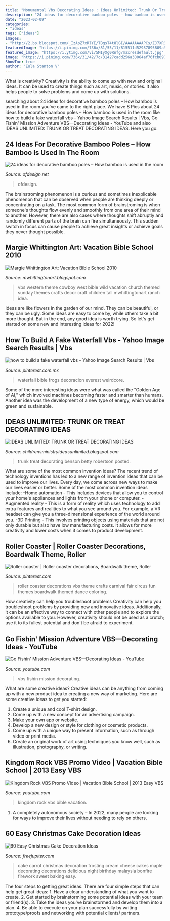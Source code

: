 ```yaml
---
title: "Monumental Vbs Decorating Ideas : Ideas Unlimited: Trunk Or Treat Decorating Ideas"
description: "24 ideas for decorative bamboo poles – how bamboo is used in the room"
date: "2023-02-09"
categories:
- "ideas"
tags: ["ideas"]
images:
- "http://2.bp.blogspot.com/_IzApZ7xRlYE/TBgsT4t8lGI/AAAAAAAAPCs/ZJ7XR3Im-F4/s1600/VBS+2010+Sagamore+Baptist+Church+008.jpg1.jpg"
featuredImage: "https://i.pinimg.com/736x/81/55/11/815511d52937895809a90d18321f5d4d.jpg"
featured_image: "https://i.ytimg.com/vi/5MIyXg0Rnfg/maxresdefault.jpg"
image: "https://i.pinimg.com/736x/31/42/7c/31427cadd256a30064af76fcb097da6f--roller-coaster-decorations-homecoming-ideas.jpg"
ShowToc: true
author: "Eula Stanton V"
---
```



What is creativity?
Creativity is the ability to come up with new and original ideas. It can be used to create things such as art, music, or stories. It also helps people to solve problems and come up with solutions.

	

		
searching about 24 ideas for decorative bamboo poles – How bamboo is used in the room you've came to the right place. We have 8 Pics about 24 ideas for decorative bamboo poles – How bamboo is used in the room like how to build a fake waterfall vbs - Yahoo Image Search Results | Vbs, Go Fishin&#039; Mission Adventure VBS—Decorating Ideas - YouTube and also IDEAS UNLIMITED: TRUNK OR TREAT DECORATING IDEAS. Here you go:
		
    
## 24 Ideas For Decorative Bamboo Poles – How Bamboo Is Used In The Room

<img loading=lazy src="https://www.ofdesign.net/wp-content/uploads/files/4/2/3/24-ideas-for-decorative-bamboo-poles-how-bamboo-is-used-in-the-room-24-423.jpg" onerror="this.onerror=null;this.src='https://tse4.mm.bing.net/th?id=OIP.SUrxxvl7VAoO9baQI5CudwHaLV&amp;pid=15.1';" alt="24 ideas for decorative bamboo poles – How bamboo is used in the room">

_Source: ofdesign.net_

>ofdesign. 

	

The brainstroming phenomenon is a curious and sometimes inexplicable phenomenon that can be observed when people are thinking deeply or concentrating on a task. The most common form of brainstroming is when someone's thoughts flow evenly and smoothly from one area of their mind to another. However, there are also cases where thoughts shift abruptly and randomly different parts of the brain can fire simultaneously. This sudden switch in focus can cause people to achieve great insights or achieve goals they never thought possible.

    
## Margie Whittington Art: Vacation Bible School 2010

<img loading=lazy src="http://2.bp.blogspot.com/_IzApZ7xRlYE/TBgsT4t8lGI/AAAAAAAAPCs/ZJ7XR3Im-F4/s1600/VBS+2010+Sagamore+Baptist+Church+008.jpg1.jpg" onerror="this.onerror=null;this.src='https://tse1.mm.bing.net/th?id=OIP.ERf-7IKbcqWmTqK2Ea_NQwHaFj&amp;pid=15.1';" alt="Margie Whittington Art: Vacation Bible School 2010">

_Source: mwhittingtonart.blogspot.com_

>vbs western theme cowboy west bible wild vacation church themed sunday themes crafts decor craft children tall mwhittingtonart ranch idea. 

	

Ideas are like flowers in the garden of our mind. They can be beautiful, or they can be ugly. Some ideas are easy to come by, while others take a bit more thought. But in the end, any good idea is worth trying. So let's get started on some new and interesting ideas for 2022!

    
## How To Build A Fake Waterfall Vbs - Yahoo Image Search Results | Vbs

<img loading=lazy src="https://i.pinimg.com/736x/81/55/11/815511d52937895809a90d18321f5d4d.jpg" onerror="this.onerror=null;this.src='https://tse3.mm.bing.net/th?id=OIP.EdhVZ0SBBReBFAanRr82SAHaFj&amp;pid=15.1';" alt="how to build a fake waterfall vbs - Yahoo Image Search Results | Vbs">

_Source: pinterest.com.mx_

>waterfall bible frogs decoracion everest weirdcore. 

	

Some of the more interesting ideas were what was called the "Golden Age of AI," which involved machines becoming faster and smarter than humans. Another idea was the development of a new type of energy, which would be green and sustainable.

    
## IDEAS UNLIMITED: TRUNK OR TREAT DECORATING IDEAS

<img loading=lazy src="http://4.bp.blogspot.com/-lfoiUQ0socQ/Uw4AdOoHXII/AAAAAAAACDc/t12h-6WG0lE/s1600/IMG_2031.JPG" onerror="this.onerror=null;this.src='https://tse3.mm.bing.net/th?id=OIP.9pReuk37uMqjkAzTTaldKwHaFj&amp;pid=15.1';" alt="IDEAS UNLIMITED: TRUNK OR TREAT DECORATING IDEAS">

_Source: childrensministryideasunlimited.blogspot.com_

>trunk treat decorating benson betty robertson posted. 

	

What are some of the most common invention ideas?
The recent trend of technology inventions has led to a new range of invention ideas that can be used to improve our lives. Every day, we come across new ways to make our lives easier or better. Some of the most common invention ideas include: 
-Home automation - This includes devices that allow you to control your home's appliances and lights from your phone or computer. 
-Augmented reality - This is a form of reality which uses technology to add extra features and realities to what you see around you. For example, a VR headset can give you a three-dimensional experience of the world around you. 
-3D Printing - This involves printing objects using materials that are not only durable but also have low manufacturing costs. It allows for more creativity and lower costs when it comes to product development.

    
## Roller Coaster | Roller Coaster Decorations, Boardwalk Theme, Roller

<img loading=lazy src="https://i.pinimg.com/736x/31/42/7c/31427cadd256a30064af76fcb097da6f--roller-coaster-decorations-homecoming-ideas.jpg" onerror="this.onerror=null;this.src='https://tse1.mm.bing.net/th?id=OIP.TJXohZGQotgTa1xh6FeOyQHaFj&amp;pid=15.1';" alt="Roller coaster | Roller coaster decorations, Boardwalk theme, Roller">

_Source: pinterest.com_

>roller coaster decorations vbs theme crafts carnival fair circus fun themes boardwalk themed dance coloring. 

	

How creativity can help you troubleshoot problems
Creativity can help you troubleshoot problems by providing new and innovative ideas. Additionally, it can be an effective way to connect with other people and to explore the options available to you. However, creativity should not be used as a crutch; use it to its fullest potential and don't be afraid to experiment.

    
## Go Fishin&#039; Mission Adventure VBS—Decorating Ideas - YouTube

<img loading=lazy src="https://i.ytimg.com/vi/5MIyXg0Rnfg/maxresdefault.jpg" onerror="this.onerror=null;this.src='https://tse4.mm.bing.net/th?id=OIP.U7D_oLQbfRjxAd25XM8hqgHaEK&amp;pid=15.1';" alt="Go Fishin&#039; Mission Adventure VBS—Decorating Ideas - YouTube">

_Source: youtube.com_

>vbs fishin mission decorating. 

	

What are some creative ideas?
Creative ideas can be anything from coming up with a new product idea to creating a new way of marketing. Here are some creative ideas to get you started: 
1. Create a unique and cool T-shirt design.
2. Come up with a new concept for an advertising campaign.
3. Make your own app or website.
4. Develop a new design or style for clothing or cosmetic products. 
5. Come up with a unique way to present information, such as through video or print media. 
6. Create an original work of art using techniques you know well, such as illustration, photography, or writing.

    
## Kingdom Rock VBS Promo Video | Vacation Bible School | 2013 Easy VBS

<img loading=lazy src="http://i.ytimg.com/vi/xD3IdOPbtjw/maxresdefault.jpg" onerror="this.onerror=null;this.src='https://tse4.mm.bing.net/th?id=OIP._jtyD-U3-z8pYZ-IZZEeyAHaEK&amp;pid=15.1';" alt="Kingdom Rock VBS Promo Video | Vacation Bible School | 2013 Easy VBS">

_Source: youtube.com_

>kingdom rock vbs bible vacation. 

	

1. A completely autonomous society – In 2022, many people are looking for ways to improve their lives without needing to rely on others.

    
## 60 Easy Christmas Cake Decoration Ideas

<img loading=lazy src="http://www.freejupiter.com/wp-content/uploads/2016/09/Christmas-Cake-Decoration-Ideas-15-1.jpg" onerror="this.onerror=null;this.src='https://tse3.mm.bing.net/th?id=OIP.hmC03tj-8a0D4atKE4mIAwHaNS&amp;pid=15.1';" alt="60 Easy Christmas Cake Decoration Ideas">

_Source: freejupiter.com_

>cake carrot christmas decoration frosting cream cheese cakes maple decorating decorations delicious night birthday malaysia bonfire firework sweet baking easy. 

	

The four steps to getting great ideas.
There are four simple steps that can help get great ideas: 1. Have a clear understanding of what you want to create.
2. Get started by brainstorming some potential ideas with your team or friend(s).
3. Take the ideas you've brainstormed and develop them into a plan. 
4. Be able to execute on your plan successfully by writing prototype/proofs and networking with potential clients/ partners.

